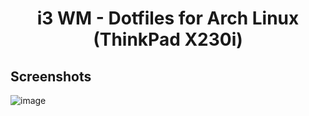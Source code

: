 <h1 align="center"><b>i3 WM</b> - Dotfiles for Arch Linux (ThinkPad X230i)</h1>

## Screenshots

![image](https://github.com/user-attachments/assets/d9c92151-c8af-4962-84f2-cd795c4e36fb)
